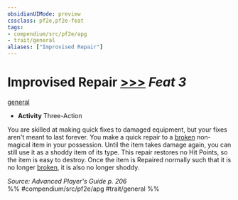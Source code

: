 ```yaml
---
obsidianUIMode: preview
cssclass: pf2e,pf2e-feat
tags:
- compendium/src/pf2e/apg
- trait/general
aliases: ["Improvised Repair"]
---
```

# Improvised Repair  [>>>](../../rules/core-rulebook/chapter-9-playing-the-game.md#Actions "Three-Action") *Feat 3*  
[general](../../rules/traits/general.md)  

- **Activity** Three-Action

You are skilled at making quick fixes to damaged equipment, but your fixes aren't meant to last forever. You make a quick repair to a [broken](../../rules/conditions.md#Broken) non-magical item in your possession. Until the item takes damage again, you can still use it as a shoddy item of its type. This repair restores no Hit Points, so the item is easy to destroy. Once the item is Repaired normally such that it is no longer [broken](../../rules/conditions.md#Broken), it is also no longer shoddy.

*Source: Advanced Player's Guide p. 206*  
%% #compendium/src/pf2e/apg #trait/general %%